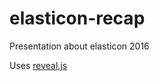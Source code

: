 # elasticon-recap
Presentation about elasticon 2016

Uses [reveal.js](https://github.com/hakimel/reveal.js)
